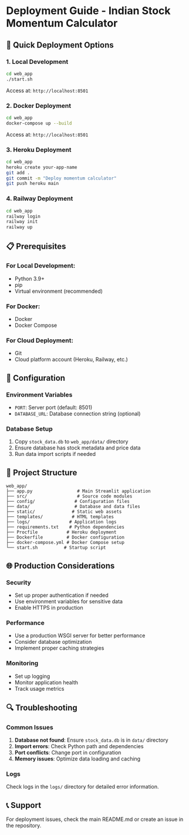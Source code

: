 # Deployment Guide - Indian Stock Momentum Calculator

## 🚀 Quick Deployment Options

### 1. Local Development
```bash
cd web_app
./start.sh
```
Access at: `http://localhost:8501`

### 2. Docker Deployment
```bash
cd web_app
docker-compose up --build
```
Access at: `http://localhost:8501`

### 3. Heroku Deployment
```bash
cd web_app
heroku create your-app-name
git add .
git commit -m "Deploy momentum calculator"
git push heroku main
```

### 4. Railway Deployment
```bash
cd web_app
railway login
railway init
railway up
```

## 📋 Prerequisites

### For Local Development:
- Python 3.9+
- pip
- Virtual environment (recommended)

### For Docker:
- Docker
- Docker Compose

### For Cloud Deployment:
- Git
- Cloud platform account (Heroku, Railway, etc.)

## 🔧 Configuration

### Environment Variables
- `PORT`: Server port (default: 8501)
- `DATABASE_URL`: Database connection string (optional)

### Database Setup
1. Copy `stock_data.db` to `web_app/data/` directory
2. Ensure database has stock metadata and price data
3. Run data import scripts if needed

## 📁 Project Structure
```
web_app/
├── app.py                 # Main Streamlit application
├── src/                   # Source code modules
├── config/               # Configuration files
├── data/                 # Database and data files
├── static/              # Static web assets
├── templates/           # HTML templates
├── logs/               # Application logs
├── requirements.txt    # Python dependencies
├── Procfile           # Heroku deployment
├── Dockerfile         # Docker configuration
├── docker-compose.yml # Docker Compose setup
└── start.sh          # Startup script
```

## 🌐 Production Considerations

### Security
- Set up proper authentication if needed
- Use environment variables for sensitive data
- Enable HTTPS in production

### Performance
- Use a production WSGI server for better performance
- Consider database optimization
- Implement proper caching strategies

### Monitoring
- Set up logging
- Monitor application health
- Track usage metrics

## 🔍 Troubleshooting

### Common Issues
1. **Database not found**: Ensure `stock_data.db` is in `data/` directory
2. **Import errors**: Check Python path and dependencies
3. **Port conflicts**: Change port in configuration
4. **Memory issues**: Optimize data loading and caching

### Logs
Check logs in the `logs/` directory for detailed error information.

## 📞 Support
For deployment issues, check the main README.md or create an issue in the repository.
